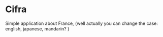 # Cifra
Simple application about France, (well actually you can change the case: english, japanese, mandarin? )
